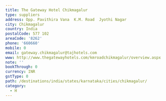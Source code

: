 ```yaml
---
title: The Gateway Hotel Chikmagalur
type: suppliers
address: Opp. Pavithira Vana  K.M. Road  Jyothi Nagar
city: Chikmagalur
country: India
postalCode: 577 102
areaCode: '8262'
phone: '660660'
mobile: 0
email: gateway.chikmagalur@tajhotels.com
www: http://www.thegatewayhotels.com/kmroadchikmagalur/overview.aspx
note: ''
bookThrough: 0
currency: INR
gstType: 0
path: /destinations/india/states/karnataka/cities/chikmagalur/
category:
  - H
---
```


